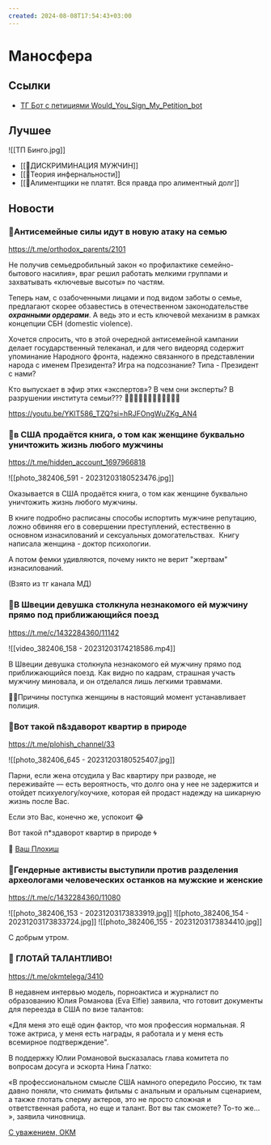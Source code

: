 ```yaml
---
created: 2024-08-08T17:54:43+03:00
---
```


# Маносфера

## Ссылки

 - [ТГ Бот с петициями Would_You_Sign_My_Petition_bot](https://t.me/Would_You_Sign_My_Petition_bot)


## Лучшее

![[ТП Бинго.jpg]]

 - [[📜ДИСКРИМИНАЦИЯ МУЖЧИН]]
 - [[📜Теория инфернальности]]
 - [[📜Алиментщики не платят. Вся правда про алиментный долг]]


## Новости

### 📰Антисемейные силы идут в новую атаку на семью

https://t.me/orthodox_parents/2101

Не получив семьедробильный закон «о профилактике семейно-бытового насилия», враг решил работать мелкими группами и захватывать «ключевые высоты» по частям. 

Теперь нам, с озабоченными лицами и под видом заботы о семье, предлагают скорее обзавестись в отечественном законодательстве ***охранными ордерами***. А ведь это и есть ключевой механизм в рамках концепции СБН (domestic violence). 

Хочется спросить, что в этой очередной антисемейной кампании делает государственный телеканал, и для чего видеоряд содержит упоминание Народного фронта, надежно связанного в представлении народа с именем Президента? 
Игра на подсознание? 
Типа - Президент с нами? 

Кто выпускает в эфир этих «экспертов»? 
В чем они эксперты? 
В разрушении института семьи???
🤬🤬🤬🤬🤬🤬🤬🤬🤬🤬🤬🤬

https://youtu.be/YKlT586_TZQ?si=hRJFOngWuZKg_AN4


### 📰в США продаётся книга, о том как женщине буквально уничтожить жизнь любого мужчины

https://t.me/hidden_account_1697966818

![[photo_382406_591 - 20231203180523476.jpg]]

Оказывается в США продаётся книга, о том как женщине буквально уничтожить жизнь любого мужчины. 

В книге подробно расписаны способы испортить мужчине репутацию, ложно обвиняя его в совершении преступлений, естественно в основном изнасилований и сексуальных домогательствах.  Книгу написала женщина - доктор психологии. 

А потом фемки удивляются, почему никто не верит "жертвам" изнасилований.

(Взято из тг канала МД)


### 📰В Швеции девушка столкнула незнакомого ей мужчину прямо под приближающийся поезд

https://t.me/c/1432284360/11142

![[video_382406_158 - 20231203174218586.mp4]]

В Швеции девушка столкнула незнакомого ей мужчину прямо под приближающийся поезд.
Как видно по кадрам, страшная участь мужчину миновала, и он отделался лишь легкими травмами.

👮‍♀️Причины поступка женщины в настоящий момент устанавливает полиция.


### 📰Вот такой п&здаворот квартир в природе

https://t.me/plohish_channel/33

![[photo_382406_645 - 20231203180525407.jpg]]

Парни, если жена отсудила у Вас квартиру при разводе, не переживайте — есть вероятность, что долго она у нее не задержится и отойдет психуелогу/коучихе, которая ей продаст надежду на шикарную жизнь после Вас.

Если это Вас, конечно же, успокоит 😂

Вот такой п*здаворот квартир в природе 🌀

🤝 [Ваш Плохиш](https://t.me/plohish_channel)


### 📰Гендерные активисты выступили против разделения археологами человеческих останков на мужские и женские

https://t.me/c/1432284360/11080

![[photo_382406_153 - 20231203173833919.jpg]]
![[photo_382406_154 - 20231203173833724.jpg]]
![[photo_382406_155 - 20231203173834410.jpg]]

С добрым утром.


### 📢 ГЛОТАЙ ТАЛАНТЛИВО!

https://t.me/okmtelega/3410

В недавнем интервью модель, порноактиса и журналист по образованию Юлия Романова (Eva Elfie) заявила, что готовит документы для переезда в США по визе талантов:

«Для меня это ещё один фактор, что моя профессия нормальная. Я тоже актриса, у меня есть награды, я работала и у меня есть всемирное подтверждение". 

В поддержку Юлии Романовой высказалась глава комитета по вопросам досуга и эскорта Нина Глатко:

«В профессиональном смысле США намного опередило Россию, тк там давно поняли, что снимать фильмы с анальным и оральным сценарием, а также глотать сперму актеров, это не просто сложная и ответственная работа, но еще и талант. Вот вы так сможете? То-то же… », заявила чиновница.

[С уважением, ОКМ](https://t.me/okmtelega)

